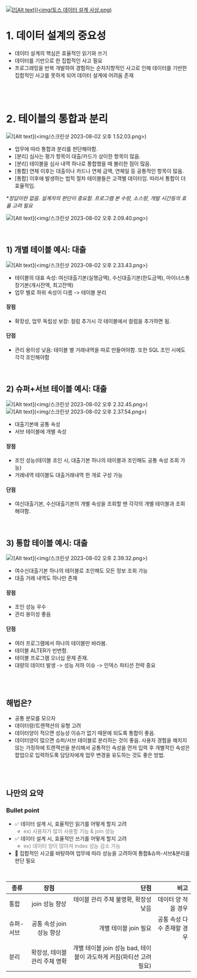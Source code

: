 
[![\[!\[Alt text\](<img/토스 데이터 설계 사상.png)](<img/토스 데이터 설계 사상.png>)](https://www.youtube.com/watch?v=KoLObZ9A3Kc&t=1s)


# 1. 데이터 설계의 중요성
- 데이터 설계의 핵심은 효율적인 읽기와 쓰기
- 데이터를 기반으로 한 집합적인 사고 필요
- 프로그래밍을 반복 개발하여 경험하는 순차지향적인 사고로 인해 데이터를 기반한 집합적인 사고를 못하게 되어 데이터 설계에 어려움 존재

<br>
<br>

# 2. 테이블의 통합과 분리
![!\[Alt text\](<img/스크린샷 2023-08-02 오후 1.52.03.png>)](<img/테이블의 통합과 분리 대출카드.png>)

- 업무에 따라 통합과 분리를 판단해야함.
- [분리] 심사는 평가 항목이 대출/카드가 상이한 항목이 많음.
- [분리] 테이블을 심사 내역 하나로 통합했을 때 불리한 점이 많음.
- [통합] 연체 이후는 대출이나 카드나 연체 금액, 연체일 등 공통적인 항목이 많음.
- [통합] 이후에 발생하는 법적 절차 테이블들은 고객별 데이터임. 따라서 통합이 더 효율적임.

_*정답이란 없음. 설계자의 판단이 중요함. 프로그램 본 수량, 소스량, 개발 시간등의 효율 고려 필요_

![!\[Alt text\](<img/스크린샷 2023-08-02 오후 2.09.40.png>)](<img/테이블의 통합과 분리 이론.png>)

<br>


## 1) 개별 테이블 예시: 대출
![!\[Alt text\](<img/스크린샷 2023-08-02 오후 2.33.43.png>)](img/%EA%B0%9C%EB%B3%84%ED%85%8C%EC%9D%B4%EB%B8%94%EC%98%88%EC%8B%9C%EB%8C%80%EC%B6%9C.png)

- 테이블의 대표 속성: 여신대출기본(실행금액), 수신대출기본(한도금액), 마이너스통장기본(개시잔액, 최고잔액)
- 업무 별로 하위 속성이 다름 -> 테이블 분리

#### 장점
- 확장성, 업무 독립성 보장: 컬럼 추가시 각 테이블에서 컬럼을 추가하면 됨.
#### 단점
- 관리 용이성 낮음: 테이블 별 거래내역을 따로 만들어야함. 또한 SQL 조인 시에도 각각 조인해야함

<br>

## 2) 슈퍼+서브 테이블 예시: 대출
![!\[Alt text\](<img/스크린샷 2023-08-02 오후 2.32.45.png>)](img/%EC%8A%88%ED%8D%BC%EC%84%9C%EB%B8%8C%ED%85%8C%EC%9D%B4%EB%B8%94%EC%98%88%EC%8B%9C%EB%8C%80%EC%B6%9C.png)
![!\[Alt text\](<img/스크린샷 2023-08-02 오후 2.37.54.png>)](img/%EC%8A%88%ED%8D%BC%EC%84%9C%EB%B8%8C%ED%85%8C%EC%9D%B4%EB%B8%94%EC%98%88%EC%8B%9C%EB%8C%80%EC%B6%9C-%EA%B1%B0%EB%9E%98%EB%82%B4%EC%97%AD.png)
- 대출기본에 공통 속성
- 서브 테이블에 개별 속성

#### 장점
- 조인 성능(테이블 조인 시, 대출기본 하나의 테이블과 조인해도 공통 속성 조회 가능)
- 거래내역 테이블도 대출거래내역 한 개로 구성 가능
#### 단점
- 여신대출기본, 수신대출기본의 개별 속성을 조회할 땐 각각의 개별 테이블과 조회 해야함.

<br>


## 3) 통합 테이블 예시: 대출
![!\[Alt text\](<img/스크린샷 2023-08-02 오후 2.39.32.png>)](img/%ED%86%B5%ED%95%A9%ED%85%8C%EC%9D%B4%EB%B8%94%EC%98%88%EC%8B%9C%EB%8C%80%EC%B6%9C.png)
- 여수신대출기본 하나의 테이블로 조인해도 모든 정보 조회 가능
- 대출 거래 내역도 하나만 존재

#### 장점
- 조인 성능 우수
- 관리 용이성 좋음
#### 단점
- 여러 프로그램에서 하나의 테이블만 바라봄.
- 테이블 ALTER가 빈번함.
- 테이블 프로그램 오너십 문제 존재.
- 대량의 데이터 발생 -> 성능 저하 이슈 -> 인덱스 파티션 전략 중요

<br>
<br>

## 해법은?
- 공통 분모를 모으자
- 데이터량/트랜잭션의 유형 고려
- 데이터양이 적으면 성능상 이슈가 없기 때문에 되도록 통합이 좋음.
- 데이터양이 많으면 슈퍼/서브 테이블로 분리하는 것이 좋음. 사용자 경험을 해치지 않는 가정하에 트랜잭션을 분리해서 공통적인 속성을 먼저 입력 후 개별적인 속성은 팝업으로 입력하도록 담당자에게 업무 변경을 유도하는 것도 좋은 방법.

<br>
<br>

## 나만의 요약
### Bullet point
- ✅ 데이터 설계 시, 효율적인 읽기를 어떻게 할지 고려
  - <span style="color: #808080"> ex) 사용자가 많이 사용할 기능 & join 성능 </span>
- ✅ 데이터 설계 시, 효율적인 쓰기를 어떻게 할지 고려
  - <span style="color: #808080"> ex) 데이터 양이 많아져 index 성능 감소 가능 </span>
- 🌟 집합적인 사고를 바탕하여 업무에 따라 성능을 고려하여 통합&슈퍼-서브&분리를 판단 필요

<br>

| 종류 | 장점 | 단점 | 비고 |
|---|:---:|---:|---:|
| 통합 | join 성능 향상 | 테이블 관리 주체 불명확, 확장성 낮음 | 데이터 양 적을 경우 |
| 슈퍼-서브 | 공통 속성 join 성능 향상 | 개별 테이블 join 필요 | 공통 속성 다수 존재할 경우 |
| 분리 | 확장성, 테이블 관리 주체 명확 | 개별 테이블 join 성능 bad, 테이블이 과도하게 커짐(파티션 고려 필요) | |
